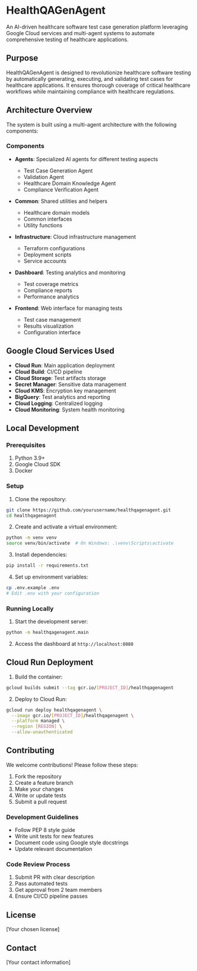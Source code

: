 # HealthQAGenAgent

An AI-driven healthcare software test case generation platform leveraging Google Cloud services and multi-agent systems to automate comprehensive testing of healthcare applications.

## Purpose

HealthQAGenAgent is designed to revolutionize healthcare software testing by automatically generating, executing, and validating test cases for healthcare applications. It ensures thorough coverage of critical healthcare workflows while maintaining compliance with healthcare regulations.

## Architecture Overview

The system is built using a multi-agent architecture with the following components:

### Components

- **Agents**: Specialized AI agents for different testing aspects
  - Test Case Generation Agent
  - Validation Agent
  - Healthcare Domain Knowledge Agent
  - Compliance Verification Agent

- **Common**: Shared utilities and helpers
  - Healthcare domain models
  - Common interfaces
  - Utility functions

- **Infrastructure**: Cloud infrastructure management
  - Terraform configurations
  - Deployment scripts
  - Service accounts

- **Dashboard**: Testing analytics and monitoring
  - Test coverage metrics
  - Compliance reports
  - Performance analytics

- **Frontend**: Web interface for managing tests
  - Test case management
  - Results visualization
  - Configuration interface

## Google Cloud Services Used

- **Cloud Run**: Main application deployment
- **Cloud Build**: CI/CD pipeline
- **Cloud Storage**: Test artifacts storage
- **Secret Manager**: Sensitive data management
- **Cloud KMS**: Encryption key management
- **BigQuery**: Test analytics and reporting
- **Cloud Logging**: Centralized logging
- **Cloud Monitoring**: System health monitoring

## Local Development

### Prerequisites

1. Python 3.9+
2. Google Cloud SDK
3. Docker

### Setup

1. Clone the repository:
```bash
git clone https://github.com/yourusername/healthqagenagent.git
cd healthqagenagent
```

2. Create and activate a virtual environment:
```bash
python -m venv venv
source venv/bin/activate  # On Windows: .\venv\Scripts\activate
```

3. Install dependencies:
```bash
pip install -r requirements.txt
```

4. Set up environment variables:
```bash
cp .env.example .env
# Edit .env with your configuration
```

### Running Locally

1. Start the development server:
```bash
python -m healthqagenagent.main
```

2. Access the dashboard at `http://localhost:8080`

## Cloud Run Deployment

1. Build the container:
```bash
gcloud builds submit --tag gcr.io/[PROJECT_ID]/healthqagenagent
```

2. Deploy to Cloud Run:
```bash
gcloud run deploy healthqagenagent \
  --image gcr.io/[PROJECT_ID]/healthqagenagent \
  --platform managed \
  --region [REGION] \
  --allow-unauthenticated
```

## Contributing

We welcome contributions! Please follow these steps:

1. Fork the repository
2. Create a feature branch
3. Make your changes
4. Write or update tests
5. Submit a pull request

### Development Guidelines

- Follow PEP 8 style guide
- Write unit tests for new features
- Document code using Google style docstrings
- Update relevant documentation

### Code Review Process

1. Submit PR with clear description
2. Pass automated tests
3. Get approval from 2 team members
4. Ensure CI/CD pipeline passes

## License

[Your chosen license]

## Contact

[Your contact information]